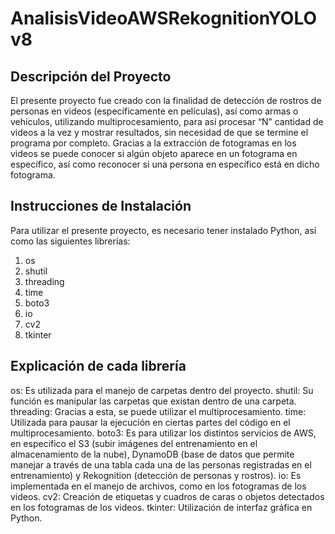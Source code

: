 # AnalisisVideoAWSRekognitionYOLOv8

## Descripción del Proyecto
El presente proyecto fue creado con la finalidad de detección de rostros de personas en videos (específicamente en películas), así como armas o vehículos, utilizando multiprocesamiento, para así procesar “N” cantidad de videos a la vez y mostrar resultados, sin necesidad de que se termine el programa por completo. Gracias a la extracción de fotogramas en los videos se puede conocer si algún objeto aparece en un fotograma en específico, así como reconocer si una persona en específico está en dicho fotograma. 

## Instrucciones de Instalación
Para utilizar el presente proyecto, es necesario tener instalado Python, así como las siguientes librerías:
 1. os 
 2. shutil
 3. threading
 4. time
 5. boto3
 6. io
 7. cv2
 8. tkinter

## Explicación de cada librería
os: Es utilizada para el manejo de carpetas dentro del proyecto.
shutil: Su función es manipular las carpetas que existan dentro de una carpeta.
threading: Gracias a esta, se puede utilizar el multiprocesamiento.
time: Utilizada para pausar la ejecución en ciertas partes del código en el multiprocesamiento.
boto3: Es para utilizar los distintos servicios de AWS, en especifico el S3 (subir imágenes del entrenamiento en el almacenamiento de la nube), DynamoDB (base de datos que permite manejar a través de una tabla cada una de las personas registradas en el entrenamiento) y Rekognition (detección de personas y rostros).
io: Es implementada en el manejo de archivos, como en los fotogramas de los videos.
cv2: Creación de etiquetas y cuadros de caras o objetos detectados en los fotogramas de los videos.
tkinter: Utilización de interfaz gráfica en Python.
